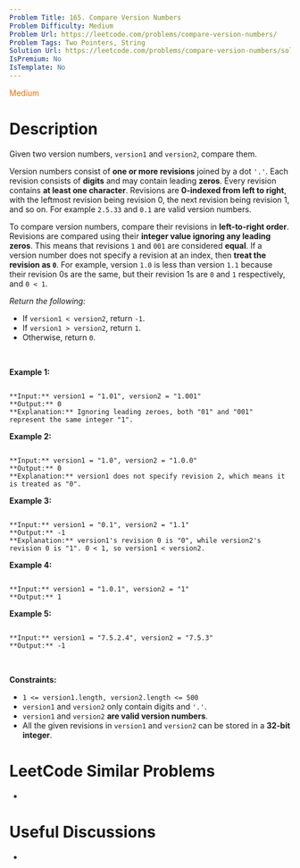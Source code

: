```yaml
---
Problem Title: 165. Compare Version Numbers
Problem Difficulty: Medium
Problem Url: https://leetcode.com/problems/compare-version-numbers/
Problem Tags: Two Pointers, String
Solution Url: https://leetcode.com/problems/compare-version-numbers/solution/
IsPremium: No
IsTemplate: No
---
```


<span style="color: rgb(239, 108, 0);">Medium</span>

# Description

Given two version numbers, `version1` and `version2`, compare them.




Version numbers consist of **one or more revisions** joined by a dot `'.'`. Each revision consists of **digits** and may contain leading **zeros**. Every revision contains **at least one character**. Revisions are **0-indexed from left to right**, with the leftmost revision being revision 0, the next revision being revision 1, and so on. For example `2.5.33` and `0.1` are valid version numbers.


To compare version numbers, compare their revisions in **left-to-right order**. Revisions are compared using their **integer value ignoring any leading zeros**. This means that revisions `1` and `001` are considered **equal**. If a version number does not specify a revision at an index, then **treat the revision as `0`**. For example, version `1.0` is less than version `1.1` because their revision 0s are the same, but their revision 1s are `0` and `1` respectively, and `0 < 1`.


*Return the following:*


* If `version1 < version2`, return `-1`.
* If `version1 > version2`, return `1`.
* Otherwise, return `0`.


 


**Example 1:**



```

**Input:** version1 = "1.01", version2 = "1.001"
**Output:** 0
**Explanation:** Ignoring leading zeroes, both "01" and "001" represent the same integer "1".

```

**Example 2:**



```

**Input:** version1 = "1.0", version2 = "1.0.0"
**Output:** 0
**Explanation:** version1 does not specify revision 2, which means it is treated as "0".

```

**Example 3:**



```

**Input:** version1 = "0.1", version2 = "1.1"
**Output:** -1
**Explanation:** version1's revision 0 is "0", while version2's revision 0 is "1". 0 < 1, so version1 < version2.

```

**Example 4:**



```

**Input:** version1 = "1.0.1", version2 = "1"
**Output:** 1

```

**Example 5:**



```

**Input:** version1 = "7.5.2.4", version2 = "7.5.3"
**Output:** -1

```

 


**Constraints:**


* `1 <= version1.length, version2.length <= 500`
* `version1` and `version2` only contain digits and `'.'`.
* `version1` and `version2` **are valid version numbers**.
* All the given revisions in `version1` and `version2` can be stored in a **32-bit integer**.




# LeetCode Similar Problems

- []()

# Useful Discussions

- []()
